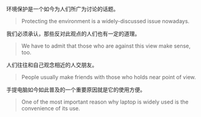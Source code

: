 
环境保护是一个如今为人们所广为讨论的话题。
> Protecting the environment is a widely-discussed issue nowadays.

我们必须承认，那些反对此观点的人们也有一定的道理。
> We have to admit that those who are against this view make sense, too.

人们往往和自己观念相近的人交朋友。
> People usually make friends with those who holds near point of view.

手提电脑如今如此普及的一个重要原因就是它的使用方便。
> One of the most important reason why laptop is widely used is the convenience of its use.


